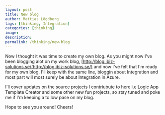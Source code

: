 ```yaml
---
layout: post
title: New blog
author: Mattias Lögdberg
tags: [thinking, Integration]
categories: [thinking]
image: 
description: 
permalink: /thinking/new-blog
---
```

Now I thought it was time to create my own blog.
As you might now I've been blogging alot on my work blog, [http://blog.ibiz-solutions.se/(http://blog.ibiz-solutions.se/)
and now I've felt that I'm ready for my own blog. I'll keep with the same line, bloggin about Integration and most part will most surely be about Integration in Azure.

I'll cover updates on the source projects I contriubute to here i.e Logic App Template Creator and some other new fun projects, so stay tuned and poke me if I'm keeping a to low pase on my blog.

Hope to see you around!
Cheers!